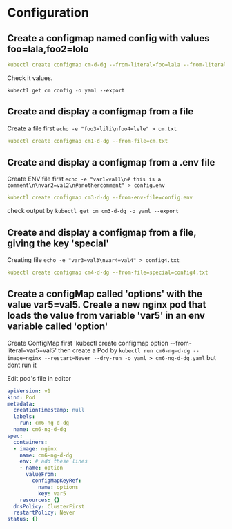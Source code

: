 # Configuration 

##  Create a configmap named config with values foo=lala,foo2=lolo

```yaml
kubectl create configmap cm-d-dg --from-literal=foo=lala --from-literal=foo2=lolo

```
Check it values.
```
kubectl get cm config -o yaml --export
```
## Create and display a configmap from a file

Create a file first `echo -e "foo3=lili\nfoo4=lele" > cm.txt` 

```yaml
kubectl create configmap cm1-d-dg --from-file=cm.txt 
```
## Create and display a configmap from a .env file

Create ENV file first  `echo -e "var1=val1\n# this is a comment\n\nvar2=val2\n#anothercomment" > config.env`

```yaml
kubectl create configmap cm3-d-dg --from-env-file=config.env 
```
check output by `kubectl get cm cm3-d-dg -o yaml --export`

## Create and display a configmap from a file, giving the key 'special'

Creating file `echo -e "var3=val3\nvar4=val4" > config4.txt`

```yaml
kubectl create configmap cm4-d-dg --from-file=special=config4.txt 

```
##  Create a configMap called 'options' with the value var5=val5. Create a new nginx pod that loads the value from variable 'var5' in an env variable called 'option'

Create ConfigMap first 'kubectl create configmap option --from-literal=var5=val5'
then create a Pod by `kubectl run cm6-ng-d-dg --image=nginx --restart=Never --dry-run -o yaml > cm6-ng-d-dg.yaml` but dont run it 

Edit pod's file in editor

```yaml
apiVersion: v1
kind: Pod
metadata:
  creationTimestamp: null
  labels:
    run: cm6-ng-d-dg
  name: cm6-ng-d-dg
spec:
  containers:
  - image: nginx
    name: cm6-ng-d-dg
    env: # add these lines
    - name: option
      valueFrom:
        configMapKeyRef:
          name: options
          key: var5
    resources: {}
  dnsPolicy: ClusterFirst
  restartPolicy: Never
status: {}
```
















